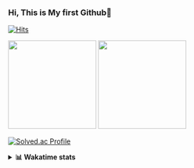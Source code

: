 ### Hi, This is My first Github👋
[![Hits](https://hits.seeyoufarm.com/api/count/incr/badge.svg?url=https%3A%2F%2Fgithub.com%2FJonghyun-Park1027&count_bg=%2379C83D&title_bg=%23555555&icon=&icon_color=%23E7E7E7&title=hits&edge_flat=false)](https://hits.seeyoufarm.com)
<br>


<p>
  <img height="180em" src="https://github-readme-stats-eight-rho-29.vercel.app/api?username=Jonghyun-Park1027&show_icons=true&include_all_commits=true&bg_color=30,e96443,904e95&title_color=fff&text_color=fff">
  <img height="180em" src="https://github-readme-stats-eight-rho-29.vercel.app/api/top-langs/?username=Jonghyun-Park1027&layout=compact&bg_color=30,e96443,904e95&title_color=fff&text_color=fff">


[![Solved.ac Profile](http://mazassumnida.wtf/api/v2/generate_badge?boj=ppjjhh1027)](https://solved.ac/ppjjhh1027/)

</p>
<details>
<summary><b>📊 Wakatime stats</b><br></summary>
<div>
<hr/>



<!--START_SECTION:waka-->
![Code Time](http://img.shields.io/badge/Code%20Time-1%2C003%20hrs%2013%20mins-blue)

![Profile Views](http://img.shields.io/badge/Profile%20Views-0-blue)

**🐱 My GitHub Data** 

> 📦 112.0 kB Used in GitHub's Storage 
 > 
> 🏆 56 Contributions in the Year 2025
 > 
> 🚫 Not Opted to Hire
 > 
> 📜 10 Public Repositories 
 > 
> 🔑 4 Private Repositories 
 > 
**I'm an Early 🐤** 

```text
🌞 Morning                52 commits          █████░░░░░░░░░░░░░░░░░░░░   18.31 % 
🌆 Daytime                144 commits         █████████████░░░░░░░░░░░░   50.70 % 
🌃 Evening                75 commits          ███████░░░░░░░░░░░░░░░░░░   26.41 % 
🌙 Night                  13 commits          █░░░░░░░░░░░░░░░░░░░░░░░░   04.58 % 
```
📅 **I'm Most Productive on Friday** 

```text
Monday                   47 commits          ████░░░░░░░░░░░░░░░░░░░░░   16.55 % 
Tuesday                  42 commits          ████░░░░░░░░░░░░░░░░░░░░░   14.79 % 
Wednesday                23 commits          ██░░░░░░░░░░░░░░░░░░░░░░░   08.10 % 
Thursday                 30 commits          ███░░░░░░░░░░░░░░░░░░░░░░   10.56 % 
Friday                   66 commits          ██████░░░░░░░░░░░░░░░░░░░   23.24 % 
Saturday                 27 commits          ██░░░░░░░░░░░░░░░░░░░░░░░   09.51 % 
Sunday                   49 commits          ████░░░░░░░░░░░░░░░░░░░░░   17.25 % 
```


📊 **This Week I Spent My Time On** 

```text
🕑︎ Time Zone: Asia/Seoul

💬 Programming Languages: 
Python                   16 hrs 37 mins      ████████████████████████░   95.54 % 
Text                     27 mins             █░░░░░░░░░░░░░░░░░░░░░░░░   02.59 % 
Bash                     8 mins              ░░░░░░░░░░░░░░░░░░░░░░░░░   00.82 % 
TOML                     5 mins              ░░░░░░░░░░░░░░░░░░░░░░░░░   00.54 % 
JSON                     3 mins              ░░░░░░░░░░░░░░░░░░░░░░░░░   00.29 % 

🔥 Editors: 
VS Code                  16 hrs 29 mins      ████████████████████████░   94.70 % 
Cursor                   55 mins             █░░░░░░░░░░░░░░░░░░░░░░░░   05.30 % 

🐱‍💻 Projects: 
GPT_side_project         12 hrs 45 mins      ██████████████████░░░░░░░   73.25 % 
gpt                      4 hrs 39 mins       ███████░░░░░░░░░░░░░░░░░░   26.75 % 

💻 Operating System: 
Windows                  17 hrs 24 mins      █████████████████████████   100.00 % 
```

**I Mostly Code in Jupyter Notebook** 

```text
Jupyter Notebook         6 repos             ███████████████░░░░░░░░░░   60.00 % 
C++                      3 repos             ████████░░░░░░░░░░░░░░░░░   30.00 % 
Python                   1 repo              ██░░░░░░░░░░░░░░░░░░░░░░░   10.00 % 
```




 Last Updated on 22/07/2025 18:52:39 UTC
<!--END_SECTION:waka-->
</details>



